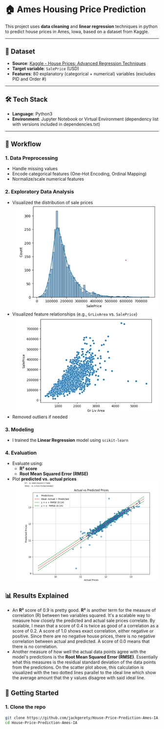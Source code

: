 # 🏠 Ames Housing Price Prediction

This project uses **data cleaning** and **linear regression** techniques in python to predict house prices in Ames, Iowa, based on a dataset from Kaggle.

---

## 📁 Dataset

- **Source**: [Kaggle - House Prices: Advanced Regression Techniques](https://www.kaggle.com/competitions/house-prices-advanced-regression-techniques/data)
- **Target variable**: `SalePrice` (USD)
- **Features**: 80 explanatory (categorical + numerical) variables (excludes PID and Order #) 

---

## 🛠️ Tech Stack

- **Language**: Python3
- **Environment**: Jupyter Notebook or Virtual Environment (dependency list with versions included in dependencies.txt)

---

## 🧪 Workflow

### 1. **Data Preprocessing**
- Handle missing values
- Encode categorical features (One-Hot Encoding, Ordinal Mapping)
- Normalize/scale numerical features

### 2. **Exploratory Data Analysis**
- Visualized the distribution of sale prices
  ![Price Distribution](images/salepricedist.png)
- Visualized feature relationships (e.g., `GrLivArea` vs. `SalePrice`)
  ![General Living Area vs Sale Price](images/grlivar_vs_saleprice.png)
- Removed outliers if needed

### 3. **Modeling**
- I trained the **Linear Regression** model using `scikit-learn`

### 4. **Evaluation**
- Evaluate using:
  - **R² score**
  - **Root Mean Squared Error (RMSE)**
- Plot **predicted vs. actual prices**
![Evaluation](images/eval1.png)

## 📊 Results Explained
- An **R²** score of 0.9 is pretty good. **R²** is another term for the measure of correlation (R) between two variables squared. It's a scalable way to measure how closely the predicted and actual sale prices correlate. By scalable, I mean that a score of 0.4 is twice as good of a correlation as a score of 0.2. A score of 1.0 shows exact correlation, either negative or positive. Since there are no negative house prices, there is no negative correlation between actual and predicted. A score of 0.0 means that there is no correlation. 
- Another measure of how well the actual data points agree with the model's predictions is the **Root Mean Squared Error (RMSE)**. Essentially what this measures is the residual standard deviation of the data points from the predictions. On the scatter plot above, this calculation is visualized with the two dotted lines parallel to the ideal line which show the average amount that the y values disagree with said ideal line.

## 🚀 Getting Started

### 1. Clone the repo
```bash
git clone https://github.com/jackgerety/House-Price-Prediction-Ames-IA.git
cd House-Price-Prediction-Ames-IA
